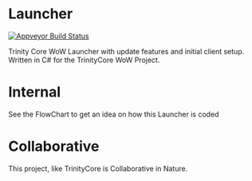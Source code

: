 # Launcher

<a href="https://ci.appveyor.com/project/Keldo/launcher" target="_blank">
	<img src="https://ci.appveyor.com/api/projects/status/dufyh4rbjgwedyrl?svg=true" alt="Appveyor Build Status">
</a>

Trinity Core WoW Launcher with update features and initial client setup. Written in C# for the TrinityCore WoW Project.

# Internal

See the FlowChart to get an idea on how this Launcher is coded

# Collaborative

This project, like TrinityCore is Collaborative in Nature.
